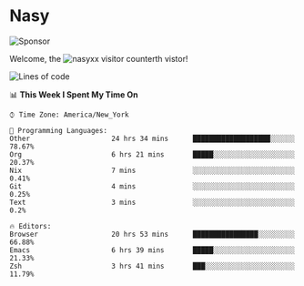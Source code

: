 # Nasy

<!--
<p align="center">
<img height="200" src="https://github-readme-stats.vercel.app/api?username=nasyxx&count_private=true&show_icons=true&theme=dracula&include_all_commits=true"/>
<img height="200" src="https://github-readme-stats.vercel.app/api/top-langs/?username=nasyxx&theme=dracula&hide=html,jupyter+notebook&count_private=true&show_icons=true"/>
</p>

  
----------------
-->

![Sponsor](https://img.shields.io/static/v1.svg?label=Sponsor&message=%E2%9D%A4&logo=GitHub&style=flat&color=pink)
 
Welcome, the ![nasyxx visitor counter](https://count.getloli.com/get/@nasyxx?theme=rule34)th vistor!
 
<!--START_SECTION:waka-->
![Lines of code](https://img.shields.io/badge/From%20Hello%20World%20I%27ve%20Written-599653%20lines%20of%20code-blue)

📊 **This Week I Spent My Time On** 

```text
⌚︎ Time Zone: America/New_York

💬 Programming Languages: 
Other                    24 hrs 34 mins      ███████████████████░░░░░░   78.67% 
Org                      6 hrs 21 mins       █████░░░░░░░░░░░░░░░░░░░░   20.37% 
Nix                      7 mins              ░░░░░░░░░░░░░░░░░░░░░░░░░   0.41% 
Git                      4 mins              ░░░░░░░░░░░░░░░░░░░░░░░░░   0.25% 
Text                     3 mins              ░░░░░░░░░░░░░░░░░░░░░░░░░   0.2%

🔥 Editors: 
Browser                  20 hrs 53 mins      ████████████████░░░░░░░░░   66.88% 
Emacs                    6 hrs 39 mins       █████░░░░░░░░░░░░░░░░░░░░   21.33% 
Zsh                      3 hrs 41 mins       ███░░░░░░░░░░░░░░░░░░░░░░   11.79%

```


<!--END_SECTION:waka-->

<!-- ![visitors](https://visitor-badge.laobi.icu/badge?page_id=nasyxx.nasyxx) -->
